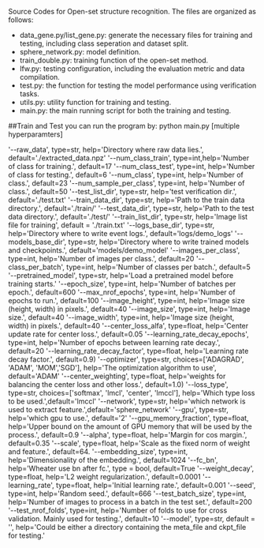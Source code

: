 Source Codes for Open-set structure recognition.
The files are organized as follows:

- data_gene.py/list_gene.py: generate the necessary files for training and testing, including class seperation and dataset split.
- sphere_network.py: model definition.
- train_double.py: training function of the open-set method.
- lfw.py: testing configuration, including the evaluation metric and data compilation.
- test.py: the function for testing the model performance using verification tasks.
- utils.py: utility function for training and testing. 
- main.py: the main running script for both the training and testing. 


##Train and Test
you can run the program by:
python main.py [multiple hyperparamters]


'--raw_data', type=str, help='Directory where raw data lies.', default='./extracted_data.npz'
'--num_class_train', type=int,help='Number of class for training.', default=17
'--num_class_test', type=int,
    help='Number of class for testing.', default=6
'--num_class', type=int,
    help='Number of class.', default=23
'--num_sample_per_class', type=int,
    help='Number of class.', default=50
'--test_list_dir', type=str, 
    help='test verification dir.', default='./test.txt'
'--train_data_dir', type=str,
    help='Path to the train data directory.',
    default='./train/'
'--test_data_dir', type=str,
    help='Path to the test data directory.',
    default='./test/'
'--train_list_dir', type=str,
    help='Image list file for training', default = './train.txt'
'--logs_base_dir', type=str, 
    help='Directory where to write event logs.', default='logs/demo_logs'
'--models_base_dir', type=str,
    help='Directory where to write trained models and checkpoints.', default='models/demo_model'
'--images_per_class', type=int,
    help='Number of images per class.', default=20
'--class_per_batch', type=int,
    help='Number of classes per batch.', default=5
'--pretrained_model', type=str,
    help='Load a pretrained model before training starts.'
'--epoch_size', type=int,
    help='Number of batches per epoch.', default=600
'--max_nrof_epochs', type=int,
    help='Number of epochs to run.', default=100
'--image_height', type=int,
    help='Image size (height, width) in pixels.', default=40
'--image_size', type=int,
    help='Image size.', default=40
'--image_width', type=int,
    help='Image size (height, width) in pixels.', default=40
'--center_loss_alfa', type=float,
    help='Center update rate for center loss.', default=0.05
'--learning_rate_decay_epochs', type=int,
    help='Number of epochs between learning rate decay.', default=20
'--learning_rate_decay_factor', type=float,
    help='Learning rate decay factor.', default=0.9)
'--optimizer', type=str, choices=['ADAGRAD', 'ADAM',  'MOM','SGD'],
    help='The optimization algorithm to use', default='ADAM'
'--center_weighting', type=float,
    help='weights for balancing the center loss and other loss.', default=1.0)
'--loss_type', type=str, choices=['softmax', 'lmcl', 'center', 'lmccl'], 
    help='Which type loss to be used.',default='lmccl'
'--network', type=str,
    help='which network is used to extract feature.',default='sphere_network'
'--gpu', type=str,
    help='which gpu to use.', default='2'
'--gpu_memory_fraction', type=float,
    help='Upper bound on the amount of GPU memory that will be used by the process.', default=0.9
'--alpha', type=float,
    help='Margin for cos margin.', default=0.35
'--scale', type=float,
    help='Scale as the fixed norm of weight and feature.', default=64.
'--embedding_size', type=int,
    help='Dimensionality of the embedding.', default=1024
'--fc_bn', 
    help='Wheater use bn after fc.', type = bool, default=True
'--weight_decay', type=float,
    help='L2 weight regularization.', default=0.0001
'--learning_rate', type=float,
    help='Initial learning rate.', default=0.001
'--seed', type=int,
    help='Random seed.', default=666
'--test_batch_size', type=int,
    help='Number of images to process in a batch in the test set.', default=200
'--test_nrof_folds', type=int,
    help='Number of folds to use for cross validation. Mainly used for testing.', default=10
'--model', type=str, default = '',
    help='Could be either a directory containing the meta_file and ckpt_file for testing.'
